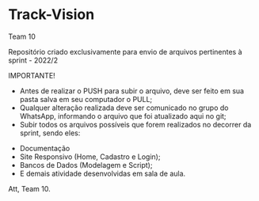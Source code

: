 # Track-Vision

Team 10

Repositório criado exclusivamente para envio de arquivos pertinentes à sprint - 2022/2

IMPORTANTE!

- Antes de realizar o PUSH para subir o arquivo, deve ser feito em sua pasta salva em seu computador o PULL;
- Qualquer alteração realizada deve ser comunicado no grupo do WhatsApp, informando o arquivo que foi atualizado aqui no git;
- Subir todos os arquivos possíveis que forem realizados no decorrer da sprint, sendo eles:

* Documentação
* Site Responsivo (Home, Cadastro e Login);
* Bancos de Dados (Modelagem e Script);
* E demais atividade desenvolvidas em sala de aula.

Att, Team 10.
